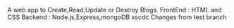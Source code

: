 A web app to Create,Read,Update or Destroy Blogs.
FrontEnd : HTML and CSS
Backend : Node.js,Express,mongoDB
xscdc
Changes from test branch
